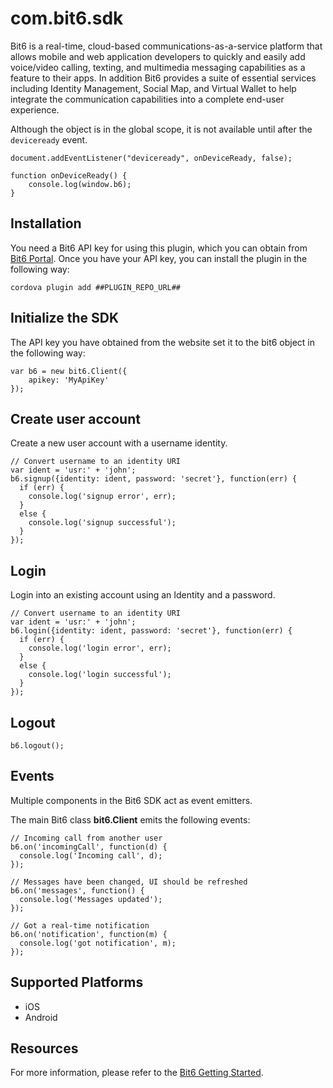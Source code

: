 # com.bit6.sdk

Bit6 is a real-time, cloud-based communications-as-a-service platform that allows mobile and web application developers to quickly and easily add voice/video calling, texting, and multimedia messaging capabilities as a feature to their apps. In addition Bit6 provides a suite of essential services including Identity Management, Social Map, and Virtual Wallet to help integrate the communication capabilities into a complete end-user experience.

Although the object is in the global scope, it is not available until after the `deviceready` event.

    document.addEventListener("deviceready", onDeviceReady, false);

    function onDeviceReady() {
        console.log(window.b6);
    }


## Installation

You need a Bit6 API key for using this plugin, which you can obtain from [Bit6 Portal](http://bit6.github.io/). Once you have your API key, you can install the plugin in the following way:

    cordova plugin add ##PLUGIN_REPO_URL##


## Initialize the SDK

The API key you have obtained from the website set it to the bit6 object in the following way:

	var b6 = new bit6.Client({
		apikey: 'MyApiKey'
	});


## Create user account

Create a new user account with a username identity.

	// Convert username to an identity URI
	var ident = 'usr:' + 'john';
	b6.signup({identity: ident, password: 'secret'}, function(err) {
	  if (err) {
	    console.log('signup error', err);
	  }
	  else {
	    console.log('signup successful');
	  }
	});

## Login

Login into an existing account using an Identity and a password.


	// Convert username to an identity URI
	var ident = 'usr:' + 'john';
	b6.login({identity: ident, password: 'secret'}, function(err) {
	  if (err) {
	    console.log('login error', err);
	  }
	  else {
	    console.log('login successful');
	  }
	});

## Logout
		
	b6.logout();


## Events

Multiple components in the Bit6 SDK act as event emitters.

The main Bit6 class __bit6.Client__ emits the following events:


	// Incoming call from another user
	b6.on('incomingCall', function(d) {
	  console.log('Incoming call', d);
	});

	// Messages have been changed, UI should be refreshed
	b6.on('messages', function() {
	  console.log('Messages updated');
	});

	// Got a real-time notification
	b6.on('notification', function(m) {
	  console.log('got notification', m);
	});

## Supported Platforms

- iOS
- Android

## Resources

For more information, please refer to the [Bit6 Getting Started](http://bit6.github.io/bit6-js-sdk/).


